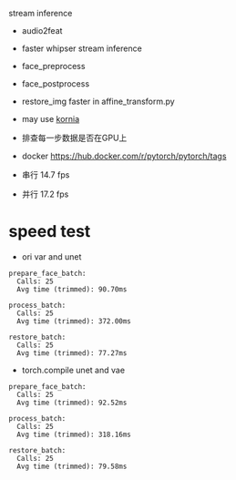 
stream inference
* audio2feat
* faster whipser stream inference
* face_preprocess
* face_postprocess
* restore_img faster in affine_transform.py
* may use [kornia](https://kornia.readthedocs.io/en/latest/geometry.transform.html#kornia.geometry.transform.warp_affine)

* 排查每一步数据是否在GPU上

* docker https://hub.docker.com/r/pytorch/pytorch/tags

* 串行 14.7 fps
* 并行 17.2 fps

# speed test
* ori var and unet
```
prepare_face_batch:
  Calls: 25
  Avg time (trimmed): 90.70ms

process_batch:
  Calls: 25
  Avg time (trimmed): 372.00ms

restore_batch:
  Calls: 25
  Avg time (trimmed): 77.27ms
```

* torch.compile unet and vae
```
prepare_face_batch:
  Calls: 25
  Avg time (trimmed): 92.52ms

process_batch:
  Calls: 25
  Avg time (trimmed): 318.16ms

restore_batch:
  Calls: 25
  Avg time (trimmed): 79.58ms
```